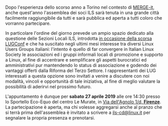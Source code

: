 <!--
.. title: Assemblea ILS 2019
.. slug: assemblea-ils-2019
.. date: 2019-04-09 00:00:00
.. tags: 
.. category: 
.. link: 
.. description: 
.. type: text
.. image_copy: 
.. previewimage:
-->

Dopo l'esperienza dello scorso anno a Torino nel contesto di <a rel="nofollow" href="https://merge-it.net/">MERGE-it</a>, anche quest'anno l'assemblea dei soci ILS sarà tenuta in una grande città facilmente raggiungibile da tutti e sarà pubblica ed aperta a tutti coloro che vorranno partecipare.

In particolare l'ordine del giorno prevede un ampio spazio dedicato alla questione delle Sezioni Locali ILS, introdotta <a href="{% link _posts/2018-03-29-report-lugconf-2018.md %}">in occasione della scorsa LUGConf</a> e che ha suscitato negli ultimi mesi interesse tra diversi Linux Users Groups italiani: l'intento è quello di far convergere in Italian Linux Society le associazioni ed i gruppi informali locali di promozione e supporto a Linux, al fine di accentrare e semplificare gli aspetti burocratici ed amministrativi pur mantendendo lo status di associazione e godendo dei vantaggi offerti dalla Riforma del Terzo Settore. I rappresentanti dei LUG interessati a questa opzione sono invitati a venire a discutere con noi modalità, vincoli e opportunità di tale iniziativa, al fine di meglio valutare la possibilità di aderirvi nel prossimo futuro.

L'appuntamento è dunque per <strong>sabato 27 aprile 2019</strong> alle ore 14:30 presso lo Sportello Eco-Equo del centro Le Murate, in <a rel="nofollow" href="https://www.openstreetmap.org/?mlat=43.76928&mlon=11.26916#map=19/43.76928/11.26916">Via dell'Agnolo 1/d, <strong>Firenze</strong></a>. La partecipazione è aperta, ma chi volesse aggregarsi anche al pranzo che si terrà prima dell'assemblea è invitato a scrivere a <a href="mailto:ils-cd@linux.it">ils-cd@linux.it</a> per segnalare la propria presenza e prenotarsi.